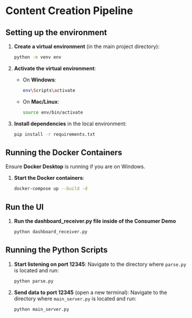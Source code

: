 # Content Creation Pipeline
## Setting up the environment

1. **Create a virtual environment** (in the main project directory):
   ```bash
   python -m venv env
   ```

2. **Activate the virtual environment**:
   - On **Windows**:
     ```bash
     env\Scripts\activate
     ```
   - On **Mac/Linux**:
     ```bash
     source env/bin/activate
     ```

3. **Install dependencies** in the local environment:
   ```bash
   pip install -r requirements.txt
   ```

## Running the Docker Containers

Ensure **Docker Desktop** is running if you are on Windows.

1. **Start the Docker containers**:
   ```bash
   docker-compose up --build -d
   ```
## Run the UI
1. **Run the dashboard_receiver.py file inside of the Consumer Demo**
   ```bash
   python dashboard_receiver.py
   ```

## Running the Python Scripts

1. **Start listening on port 12345**:
   Navigate to the directory where `parse.py` is located and run:
   ```bash
   python parse.py
   ```

2. **Send data to port 12345** (open a new terminal):
   Navigate to the directory where `main_server.py` is located and run:
   ```bash
   python main_server.py
   ```
